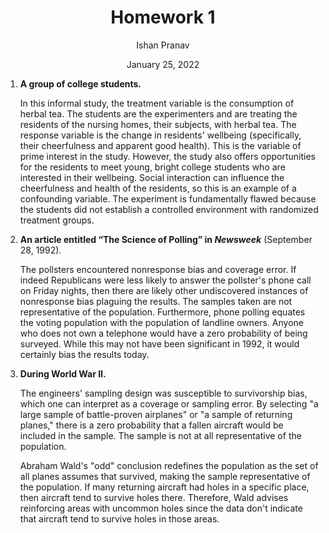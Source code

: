 <div style="text-align: center">
    <h1>Homework 1</h1>
    <p>Ishan Pranav</p>
    <p>
        <time datetime="2022-01-25">January 25, 2022</time>
    </p>
</div>

1. __A group of college students.__

    In this informal study, the treatment variable is the consumption of herbal
    tea. The students are the experimenters and are treating the residents of
    the nursing homes, their subjects, with herbal tea. The response variable
    is the change in residents' wellbeing (specifically, their cheerfulness and
    apparent good health). This is the variable of prime interest in the study.
    However, the study also offers opportunities for the residents to meet
    young, bright college students who are interested in their wellbeing.
    Social interaction can influence the cheerfulness and health of the
    residents, so this is an example of a confounding variable. The experiment
    is fundamentally flawed because the students did not establish a controlled
    environment with randomized treatment groups.

2. __An article entitled “The Science of Polling” in *Newsweek*__ (<time datetime="1992-09-28">September 28, 1992</time>).

    The pollsters encountered nonresponse bias and coverage error. If indeed
    Republicans were less likely to answer the pollster's phone call on Friday
    nights, then there are likely other undiscovered instances of nonresponse
    bias plaguing the results. The samples taken are not representative of the
    population. Furthermore, phone polling equates the voting population with
    the population of landline owners. Anyone who does not own a telephone
    would have a zero probability of being surveyed. While this may not have
    been significant in 1992, it would certainly bias the results today.

3. __During World War II.__

    The engineers' sampling design was susceptible to survivorship bias, which
    one can interpret as a coverage or sampling error. By selecting "a large
    sample of battle-proven airplanes" or "a sample of returning planes," there
    is a zero probability that a fallen aircraft would be included in the
    sample. The sample is not at all representative of the population.

    Abraham Wald's "odd" conclusion redefines the population as the set of all
    planes assumes that survived, making the sample representative of the
    population. If many returning aircraft had holes in a specific place, then
    aircraft tend to survive holes there. Therefore, Wald advises reinforcing
    areas with uncommon holes since the data don't indicate that aircraft tend
    to survive holes in those areas.
